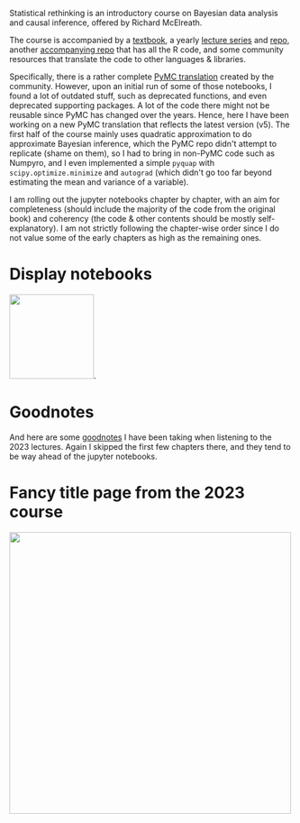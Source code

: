 Statistical rethinking is an introductory course on Bayesian data analysis and causal inference, offered by Richard McElreath. 

The course is accompanied by a [textbook](https://xcelab.net/rm/statistical-rethinking/), a yearly [lecture series](https://youtu.be/FdnMWdICdRs) and [repo](https://github.com/rmcelreath/stat_rethinking_2023), another [accompanying repo](https://github.com/rmcelreath/rethinking) that has all the R code, and some community resources that translate the code to other languages & libraries. 

Specifically, there is a rather complete [PyMC translation](https://github.com/pymc-devs/pymc-resources/tree/main/Rethinking_2) created by the community. However, upon an initial run of some of those notebooks, I found a lot of outdated stuff, such as deprecated functions, and even deprecated supporting packages. A lot of the code there might not be reusable since PyMC has changed over the years. Hence, here I have been working on a new PyMC translation that reflects the latest version (v5). The first half of the course mainly uses quadratic approximation to do approximate Bayesian inference, which the PyMC repo didn't attempt to replicate (shame on them), so I had to bring in non-PyMC code such as Numpyro, and I even implemented a simple `pyquap` with `scipy.optimize.minimize` and `autograd` (which didn't go too far beyond estimating the mean and variance of a variable).

I am rolling out the jupyter notebooks chapter by chapter, with an aim for completeness (should include the majority of the code from the original book) and coherency (the code & other contents should be mostly self-explanatory). I am not strictly following the chapter-wise order since I do not value some of the early chapters as high as the remaining ones. 

# Display notebooks
[<img src="https://nbviewer.org/static/img/nav_logo.svg" width="150"/>](https://nbviewer.org/github/jaredxfeng/rethinking/tree/dev/).

# Goodnotes
And here are some [goodnotes](https://web.goodnotes.com/s/8ERStxgngckNf2VWF4FujP#page-1) I have been taking when listening to the 2023 lectures. Again I skipped the first few chapters there, and they tend to be way ahead of the jupyter notebooks.

# Fancy title page from the 2023 course
<img src="title.gif" width="500">